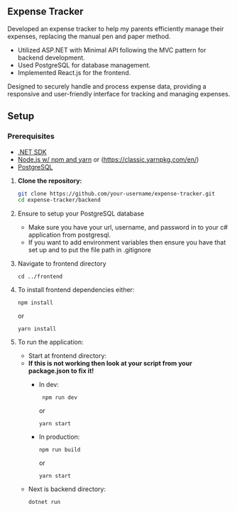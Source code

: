 ## Expense Tracker

Developed an expense tracker to help my parents efficiently manage their expenses, replacing the manual pen and paper method.

- Utilized ASP.NET with Minimal API following the MVC pattern for backend development.
- Used PostgreSQL for database management.
- Implemented React.js for the frontend.

Designed to securely handle and process expense data, providing a responsive and user-friendly interface for tracking and managing expenses.

## Setup

### Prerequisites

- [.NET SDK](https://dotnet.microsoft.com/download)
- [Node.js w/ npm and yarn](https://nodejs.org/) or (https://classic.yarnpkg.com/en/)
- [PostgreSQL](https://www.postgresql.org/download/)

1. **Clone the repository:**

   ```bash
   git clone https://github.com/your-username/expense-tracker.git
   cd expense-tracker/backend
2. Ensure to setup your PostgreSQL database
   - Make sure you have your url, username, and password in to your c# application from postgresql.
   - If you want to add environment variables then ensure you have that set up and to put the file path in .gitignore
3. Navigate to frontend directory
   ```
   cd ../frontend
   ```
4. To install frontend dependencies either:
   ```
   npm install
   ```
   or
   ```
   yarn install
   ```
5. To run the application:
    - Start at frontend directory: 
     - **If this is not working then look at your script from your package.json to fix it!** 
       - In dev:
         ```
          npm run dev
         ```
         or
         ```
         yarn start
         ```

       - In production:
         ```
         npm run build
         ```
         or
         ```
         yarn start
         ```
   - Next is backend directory:
     ```
     dotnet run
     ```   

     
